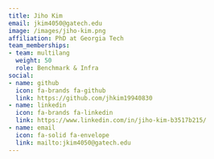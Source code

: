```yaml
---
title: Jiho Kim
email: jkim4050@gatech.edu
image: /images/jiho-kim.png
affiliation: PhD at Georgia Tech
team_memberships:
- team: multilang
  weight: 50
  role: Benchmark & Infra
social:
- name: github
  icon: fa-brands fa-github
  link: https://github.com/jhkim19940830
- name: linkedin
  icon: fa-brands fa-linkedin
  link: https://www.linkedin.com/in/jiho-kim-b3517b215/
- name: email
  icon: fa-solid fa-envelope
  link: mailto:jkim4050@gatech.edu
---
```


